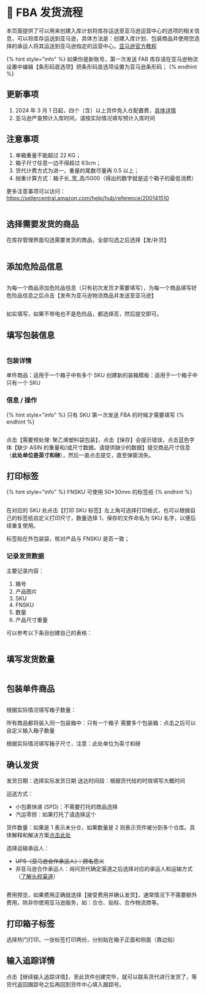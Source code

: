 # 🚢 FBA 发货流程

本页面提供了可以用来创建入库计划将库存运送至亚马逊运营中心的选项的相关信息，可以将库存运送到亚马逊，具体方法是：创建入库计划、包装商品并使用您选择的承运人将其运送到亚马逊指定的运营中心。[亚马逊官方教程](https://sellercentral.amazon.com/help/hub/reference/G200141420)

{% hint style="info" %}
如果你是新账号，第一次发送 FAB 库存请在亚马逊物流设置中编辑【条形码首选项】把条形码首选项设置为亚马逊条形码；
{% endhint %}

## 更新事项

1. 2024 年 3 月 1 日起，四个（含）以上货件免入仓配置费，[具体详情](https://sellercentral.amazon.com/help/hub/reference/external/GC3Q44PBK8BXQW3Z?locale=zh-CN)
2. 亚马逊严查预计入库时间，请按实际情况填写预计入库时间

## 注意事项

1. 单箱重量不能超过 22 KG；
2. 箱子尺寸任意一边不得超过 63cm；
3. 货代计费方式为进一，重量的尾数尽量再 0.5 以上；
4. 抛重计算方式：箱子长_宽_高/5000（得出的数字就是这个箱子的最低消费）

更多注意事项可以访问：https://sellercentral.amazon.com/help/hub/reference/200141510

<figure><img src="../../.gitbook/assets/image (1) (1) (1).png" alt=""><figcaption></figcaption></figure>

## 选择需要发货的商品

在库存管理界面勾选需要发货的商品，全部勾选之后选择【发/补货】

<figure><img src="../../.gitbook/assets/image (2) (1) (1).png" alt=""><figcaption></figcaption></figure>

## 添加危险品信息

<figure><img src="../../.gitbook/assets/image (3) (1) (1).png" alt=""><figcaption></figcaption></figure>

为每一个商品添加危险品信息（只有初次发货才需要填写），为每一个商品填写好危险品信息之后点击【发布为亚马逊物流商品并发送至亚马逊】

<figure><img src="../../.gitbook/assets/image (4) (1).png" alt=""><figcaption></figcaption></figure>

如实填写，如果不带电也不是危险品，都选择否，然后提交即可。

## 填写包装信息

<figure><img src="../../.gitbook/assets/image (5).png" alt=""><figcaption></figcaption></figure>

### 包装详情

单件商品：适用于一个箱子中有多个 SKU 创建新的装箱模板：适用于一个箱子中只有一个 SKU

### 信息 / 操作

{% hint style="info" %}
只有 SKU 第一次发送 FBA 的时候才需要填写
{% endhint %}

<figure><img src="../../.gitbook/assets/image (6).png" alt=""><figcaption></figcaption></figure>

点击【需要预处理: 聚乙烯塑料袋包装】，点击【保存】会提示错误，点击蓝色字体【缺少 ASIN 的重量和/或尺寸数据。请提供缺少的数据】提交商品尺寸信息（**此处单位是英寸和磅**），然后一直点击提交，直至弹窗消失。

## 打印标签

{% hint style="info" %}
FNSKU 可使用 50\*30mm 的标签纸
{% endhint %}

<figure><img src="../../.gitbook/assets/image (7).png" alt=""><figcaption></figcaption></figure>

在对应的 SKU 处点击【打印 SKU 标签】左上角可选择打印格式，也可以根据自己的标签纸自定义打印尺寸，数量选择 1，保存的文件命名为 SKU 名字，以便后续重复使用。

标签贴在外包装袋，核对产品与 FNSKU 是否一致；

### 记录发货数据

主要记录内容：

1. 箱号
2. 产品图片
3. SKU
4. FNSKU
5. 数量
6. 产品尺寸重量

可以参考以下条目创建自己的表格：

<figure><img src="../../.gitbook/assets/image (8).png" alt=""><figcaption></figcaption></figure>

## 填写发货数量

<figure><img src="../../.gitbook/assets/image (9).png" alt=""><figcaption></figcaption></figure>

## 包装单件商品

<figure><img src="../../.gitbook/assets/image (10).png" alt=""><figcaption></figcaption></figure>

根据实际情况填写箱子数量：

所有商品都将装入同一包装箱中：只有一个箱子 需要多个包装箱：点击之后可以自定义输入箱子数量

根据实际情况填写箱子尺寸，注意：此处单位为英寸和磅

## 确认发货

发货日期：选择实际发货日期 送达时间段：根据货代给的时效填写大概时间

运送方式：

* 小包裹快递 (SPD)：不需要打托的商品选择
* 汽运零担：如果打托了请选择这个

货件数量：如果是 1 表示未分仓，如果数量是 2 则表示货件被分到多个仓库。具体解释和解决方案[点击此处](https://www.baidu.com/s?ie=utf-8\&f=8\&rsv\_bp=1\&tn=baidu\&wd=%E4%BA%9A%E9%A9%AC%E9%80%8A%E5%88%86%E4%BB%93\&oq=%25E6%25B1%25BD%25E8%25BF%2590%25E9%259B%25B6%25E6%258B%2585\&rsv\_pq=8f3598fb0025ac5e\&rsv\_t=63bfT2x4JB9DC2%2FLCLXrFhoxI3Rnd1vn8tlPSTaXjAUc1nw6c5kTkEOF6uw\&rqlang=cn\&rsv\_enter=1\&rsv\_dl=tb\&rsv\_sug3=12\&rsv\_sug1=8\&rsv\_sug7=100\&rsv\_sug2=0\&rsv\_btype=t\&inputT=3343\&rsv\_sug4=3343)

选择运输承运人：

* ~~UPS（亚马逊合作承运人）：顾名思义~~
* 非亚马逊合作承运人：询问货代确定渠道之后选择对应的承运人和运输方式（[了解头程渠道](../../pei-tao-gong-ju/wu-liu.md)）

<figure><img src="../../.gitbook/assets/image (11).png" alt=""><figcaption></figcaption></figure>

费用预览，如果费用正确就选择【接受费用并确认发货】，通常情况下不需要额外费用，除非你使用亚马逊服务，如：合仓、贴标、合作物流商等。

## 打印箱子标签

选择热门打印，一张标签打印两份，分别贴在箱子正面和侧面（靠边贴）

## 输入追踪详情

点击【继续输入追踪详情】，至此货件创建完毕，就可以联系货代进行发货了，等货代返回跟踪号之后再回到货件中心填入跟踪号。

<figure><img src="../../.gitbook/assets/image (12).png" alt=""><figcaption></figcaption></figure>
